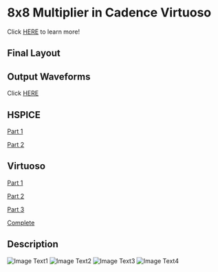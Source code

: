 # 8x8 Multiplier in Cadence Virtuoso

Click [HERE](https://github.com/bowuu/CMOS-VLSI-Design) to learn more!

## Final Layout


## Output Waveforms
Click [HERE](https://github.com/bowuu/8x8-Multiplier/tree/master/Waveforms)

## HSPICE

[Part 1](https://github.com/bowuu/8x8-Multiplier/tree/master/HSPICE%20Part%201)

[Part 2](https://github.com/bowuu/8x8-Multiplier/tree/master/HSPICE%20Part%202)

## Virtuoso

[Part 1](https://github.com/bowuu/8x8-Multiplier/tree/master/Cadence%20Part%201)

[Part 2](https://github.com/bowuu/8x8-Multiplier/tree/master/Cadence%20Part%202)

[Part 3](https://github.com/bowuu/8x8-Multiplier/tree/master/Cadence%20Part%203)

[Complete](https://github.com/bowuu/8x8-Multiplier/tree/master/8x8%20Multiplier)

## Description
![Image Text1](https://i.imgur.com/FfJJ4wI.png)
![Image Text2](https://i.imgur.com/p6jjdoj.png)
![Image Text3](https://i.imgur.com/K3KjnVP.png)
![Image Text4](https://i.imgur.com/JiLV6kS.png)
